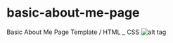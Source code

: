# basic-about-me-page
Basic About Me Page Template / HTML _ CSS
![alt tag](https://i.ibb.co/rfy6Nq9/Screenshot-52.png)
